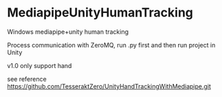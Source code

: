 # MediapipeUnityHumanTracking
Windows mediapipe+unity human tracking

Process communication with ZeroMQ, run .py first and then run project in Unity

v1.0 only support hand

see reference https://github.com/TesseraktZero/UnityHandTrackingWithMediapipe.git
